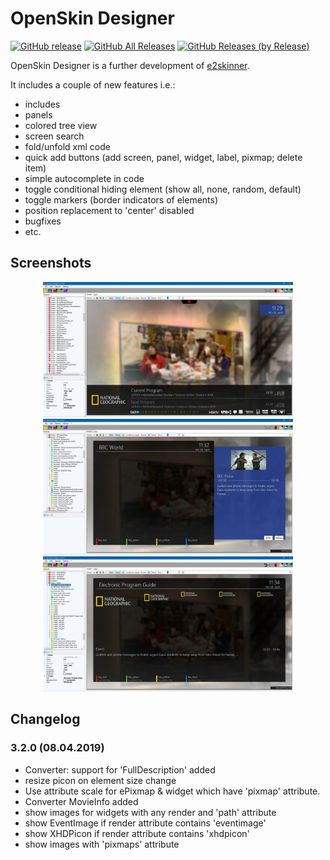 OpenSkin Designer
=================
[![GitHub release](https://img.shields.io/github/release/Humaxx/OpenSkin-Designer.svg)](https://github.com/Humaxx/OpenSkin-Designer/releases)
[![GitHub All Releases](https://img.shields.io/github/downloads/Humaxx/OpenSkin-Designer/total.svg)](https://github.com/Humaxx/OpenSkin-Designer/releases)
[![GitHub Releases (by Release)](https://img.shields.io/github/downloads/Humaxx/OpenSkin-Designer/3.2.0/total.svg)](https://github.com/Humaxx/OpenSkin-Designer/releases)

OpenSkin Designer is a further development of [e2skinner](https://code.google.com/p/e2skinner2/).

It includes a couple of new features i.e.:
* includes
* panels
* colored tree view
* screen search
* fold/unfold xml code
* quick add buttons (add screen, panel, widget, label, pixmap; delete item)
* simple autocomplete in code
* toggle conditional hiding element (show all, none, random, default)
* toggle markers (border indicators of elements)
* position replacement to 'center' disabled
* bugfixes
* etc.

## Screenshots
<p align="center">
<img src="Screenshots/Preview1.jpg?sanitize=true&raw=true" title="Preview1" width="400"/>
<img src="Screenshots/Preview2.jpg?sanitize=true&raw=true" title="Preview1" width="400"/>
<img src="Screenshots/Preview3.jpg?sanitize=true&raw=true" title="Preview1" width="400"/>
</p>

## Changelog

### 3.2.0 (08.04.2019)
* Converter: support for 'FullDescription' added
* resize picon on element size change
* Use attribute scale for ePixmap & widget which have 'pixmap' attribute.
* Converter MovieInfo added
* show images for widgets with any render and 'path' attribute
* show EventImage if render attribute contains 'eventimage'
* show XHDPicon if render attribute contains 'xhdpicon'
* show images with 'pixmaps' attribute